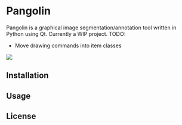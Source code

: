 # Pangolin
Pangolin is a graphical image segmentation/annotation tool written in Python using Qt. 
Currently a WIP project.
TODO:
- Move drawing commands into item classes

![](screenshots/gf1.gif)

## Installation

## Usage

## License
